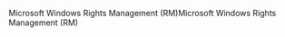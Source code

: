 <span data-ttu-id="d4dda-101">Microsoft Windows Rights Management (RM)</span><span class="sxs-lookup"><span data-stu-id="d4dda-101">Microsoft Windows Rights Management (RM)</span></span>